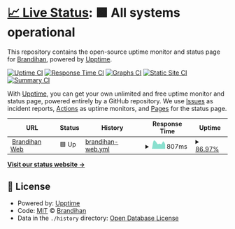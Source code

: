 # [📈 Live Status](https://status.brandihan.com): <!--live status--> **🟩 All systems operational**

This repository contains the open-source uptime monitor and status page for [Brandihan](https://brandihan.com), powered by [Upptime](https://github.com/upptime/upptime).

[![Uptime CI](https://github.com/brandihan/upptime/workflows/Uptime%20CI/badge.svg)](https://github.com/brandihan/upptime/actions?query=workflow%3A%22Uptime+CI%22)
[![Response Time CI](https://github.com/brandihan/upptime/workflows/Response%20Time%20CI/badge.svg)](https://github.com/brandihan/upptime/actions?query=workflow%3A%22Response+Time+CI%22)
[![Graphs CI](https://github.com/brandihan/upptime/workflows/Graphs%20CI/badge.svg)](https://github.com/brandihan/upptime/actions?query=workflow%3A%22Graphs+CI%22)
[![Static Site CI](https://github.com/brandihan/upptime/workflows/Static%20Site%20CI/badge.svg)](https://github.com/brandihan/upptime/actions?query=workflow%3A%22Static+Site+CI%22)
[![Summary CI](https://github.com/brandihan/upptime/workflows/Summary%20CI/badge.svg)](https://github.com/brandihan/upptime/actions?query=workflow%3A%22Summary+CI%22)

With [Upptime](https://upptime.js.org), you can get your own unlimited and free uptime monitor and status page, powered entirely by a GitHub repository. We use [Issues](https://github.com/brandihan/upptime/issues) as incident reports, [Actions](https://github.com/brandihan/upptime/actions) as uptime monitors, and [Pages](https://status.brandihan.com) for the status page.

<!--start: status pages-->
<!-- This summary is generated by Upptime (https://github.com/upptime/upptime) -->
<!-- Do not edit this manually, your changes will be overwritten -->
<!-- prettier-ignore -->
| URL | Status | History | Response Time | Uptime |
| --- | ------ | ------- | ------------- | ------ |
| <img alt="" src="https://icons.duckduckgo.com/ip3/www.brandihan.com.ico" height="13"> [Brandihan Web](https://www.brandihan.com) | 🟩 Up | [brandihan-web.yml](https://github.com/brandihan/upptime/commits/HEAD/history/brandihan-web.yml) | <details><summary><img alt="Response time graph" src="./graphs/brandihan-web/response-time-week.png" height="20"> 807ms</summary><br><a href="https://status.brandihan.com/history/brandihan-web"><img alt="Response time 1314" src="https://img.shields.io/endpoint?url=https%3A%2F%2Fraw.githubusercontent.com%2Fbrandihan%2Fupptime%2FHEAD%2Fapi%2Fbrandihan-web%2Fresponse-time.json"></a><br><a href="https://status.brandihan.com/history/brandihan-web"><img alt="24-hour response time 614" src="https://img.shields.io/endpoint?url=https%3A%2F%2Fraw.githubusercontent.com%2Fbrandihan%2Fupptime%2FHEAD%2Fapi%2Fbrandihan-web%2Fresponse-time-day.json"></a><br><a href="https://status.brandihan.com/history/brandihan-web"><img alt="7-day response time 807" src="https://img.shields.io/endpoint?url=https%3A%2F%2Fraw.githubusercontent.com%2Fbrandihan%2Fupptime%2FHEAD%2Fapi%2Fbrandihan-web%2Fresponse-time-week.json"></a><br><a href="https://status.brandihan.com/history/brandihan-web"><img alt="30-day response time 1314" src="https://img.shields.io/endpoint?url=https%3A%2F%2Fraw.githubusercontent.com%2Fbrandihan%2Fupptime%2FHEAD%2Fapi%2Fbrandihan-web%2Fresponse-time-month.json"></a><br><a href="https://status.brandihan.com/history/brandihan-web"><img alt="1-year response time 1314" src="https://img.shields.io/endpoint?url=https%3A%2F%2Fraw.githubusercontent.com%2Fbrandihan%2Fupptime%2FHEAD%2Fapi%2Fbrandihan-web%2Fresponse-time-year.json"></a></details> | <details><summary><a href="https://status.brandihan.com/history/brandihan-web">86.97%</a></summary><a href="https://status.brandihan.com/history/brandihan-web"><img alt="All-time uptime 3.00%" src="https://img.shields.io/endpoint?url=https%3A%2F%2Fraw.githubusercontent.com%2Fbrandihan%2Fupptime%2FHEAD%2Fapi%2Fbrandihan-web%2Fuptime.json"></a><br><a href="https://status.brandihan.com/history/brandihan-web"><img alt="24-hour uptime 100.00%" src="https://img.shields.io/endpoint?url=https%3A%2F%2Fraw.githubusercontent.com%2Fbrandihan%2Fupptime%2FHEAD%2Fapi%2Fbrandihan-web%2Fuptime-day.json"></a><br><a href="https://status.brandihan.com/history/brandihan-web"><img alt="7-day uptime 86.97%" src="https://img.shields.io/endpoint?url=https%3A%2F%2Fraw.githubusercontent.com%2Fbrandihan%2Fupptime%2FHEAD%2Fapi%2Fbrandihan-web%2Fuptime-week.json"></a><br><a href="https://status.brandihan.com/history/brandihan-web"><img alt="30-day uptime 3.00%" src="https://img.shields.io/endpoint?url=https%3A%2F%2Fraw.githubusercontent.com%2Fbrandihan%2Fupptime%2FHEAD%2Fapi%2Fbrandihan-web%2Fuptime-month.json"></a><br><a href="https://status.brandihan.com/history/brandihan-web"><img alt="1-year uptime 3.00%" src="https://img.shields.io/endpoint?url=https%3A%2F%2Fraw.githubusercontent.com%2Fbrandihan%2Fupptime%2FHEAD%2Fapi%2Fbrandihan-web%2Fuptime-year.json"></a></details>

<!--end: status pages-->

[**Visit our status website →**](https://status.brandihan.com)

## 📄 License

- Powered by: [Upptime](https://github.com/upptime/upptime)
- Code: [MIT](./LICENSE) © [Brandihan](https://brandihan.com)
- Data in the `./history` directory: [Open Database License](https://opendatacommons.org/licenses/odbl/1-0/)
